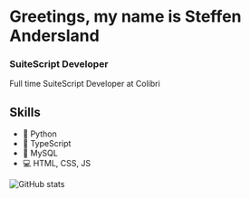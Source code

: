 # Greetings, my name is Steffen Andersland
### SuiteScript Developer
Full time SuiteScript Developer at Colibri

## Skills
* 🐍 Python
* 🤖 TypeScript
* 🧠 MySQL
* 💻 HTML, CSS, JS

![GitHub stats](https://github-readme-stats.vercel.app/api?username=Sandersland&show_icons=true)  
